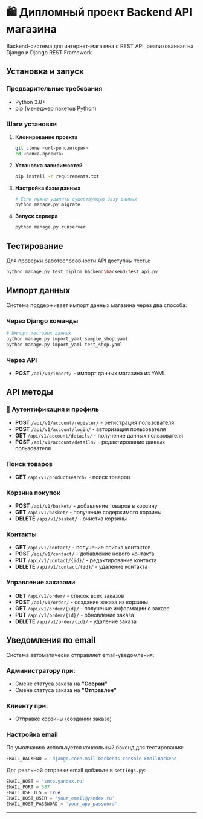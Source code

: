 # 🛍️ Дипломный проект Backend API магазина

Backend-система для интернет-магазина с REST API, реализованная на Django и Django REST Framework.

##  Установка и запуск

### Предварительные требования
- Python 3.8+
- pip (менеджер пакетов Python)

### Шаги установки

1. **Клонирование проекта**
   ```bash
   git clone <url-репозитория>
   cd <папка-проекта>
   ```

2. **Установка зависимостей**
   ```bash
   pip install -r requirements.txt
   ```

3. **Настройка базы данных**
   ```bash
   # Если нужно удалить существующую базу данных
   python manage.py migrate
   ```

4. **Запуск сервера**
   ```bash
   python manage.py runserver
   ```

## Тестирование

Для проверки работоспособности API доступны тесты:
```bash
python manage.py test diplom_backend\backend\test_api.py
```

## Импорт данных

Система поддерживает импорт данных магазина через два способа:

### Через Django команды
```bash
# Импорт тестовых данных
python manage.py import_yaml sample_shop.yaml
python manage.py import_yaml test_shop.yaml
```

### Через API
- **POST** `/api/v1/import/` - импорт данных магазина из YAML

## API методы

### 👤 Аутентификация и профиль
- **POST** `/api/v1/account/register/` - регистрация пользователя
- **POST** `/api/v1/account/login/` - авторизация пользователя  
- **GET** `/api/v1/account/details/` - получение данных пользователя
- **POST** `/api/v1/account/details/` - редактирование данных пользователя

### Поиск товаров
- **GET** `/api/v1/productsearch/` - поиск товаров

### Корзина покупок
- **POST** `/api/v1/basket/` - добавление товаров в корзину
- **GET** `/api/v1/basket/` - получение содержимого корзины
- **DELETE** `/api/v1/basket/` - очистка корзины

### Контакты
- **GET** `/api/v1/contact/` - получение списка контактов
- **POST** `/api/v1/contact/` - добавление нового контакта
- **PUT** `/api/v1/contact/{id}/` - редактирование контакта
- **DELETE** `/api/v1/contact/{id}/` - удаление контакта

### Управление заказами
- **GET** `/api/v1/order/` - список всех заказов
- **POST** `/api/v1/order/` - создание заказа из корзины
- **GET** `/api/v1/order/{id}/` - получение информации о заказе
- **PUT** `/api/v1/order/{id}/` - обновление заказа
- **DELETE** `/api/v1/order/{id}/` - удаление заказа

## Уведомления по email

Система автоматически отправляет email-уведомления:

### Администратору при:
- Смене статуса заказа на **"Собран"**
- Смене статуса заказа на **"Отправлен"**

### Клиенту при:
- Отправке корзины (создании заказа)

### Настройка email

По умолчанию используется консольный бэкенд для тестирования:
```python
EMAIL_BACKEND = 'django.core.mail.backends.console.EmailBackend'
```

Для реальной отправки email добавьте в `settings.py`:

```python
EMAIL_HOST = 'smtp.yandex.ru'
EMAIL_PORT = 587
EMAIL_USE_TLS = True
EMAIL_HOST_USER = 'your_email@yandex.ru'
EMAIL_HOST_PASSWORD = 'your_app_password'
```
---

